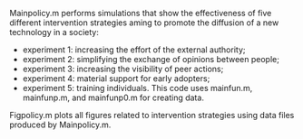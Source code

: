 Mainpolicy.m performs simulations that show the effectiveness of five different intervention strategies aming to promote the diffusion of a new technology in a society:
- experiment 1: increasing the effort of the external authority;
- experiment 2: simplifying the exchange of opinions between people;
- experiment 3: increasing the visibility of peer actions;
- experiment 4: material support for early adopters;
- experiment 5: training individuals.
This code uses mainfun.m, mainfunp.m, and mainfunp0.m for creating data.

Figpolicy.m plots all figures related to intervention strategies using data files produced by Mainpolicy.m.
